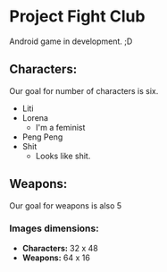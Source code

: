 # Project Fight Club
Android game in development. ;D  
## Characters:
Our goal for number of characters is six.
  * Liti
  * Lorena 
    * I'm a feminist 
  * Peng Peng
  * Shit
    * Looks like shit.
  
## Weapons:
Our goal for weapons is also 5 

### Images dimensions:
  * **Characters:** 32 x 48
  * **Weapons:** 64 x 16
    

